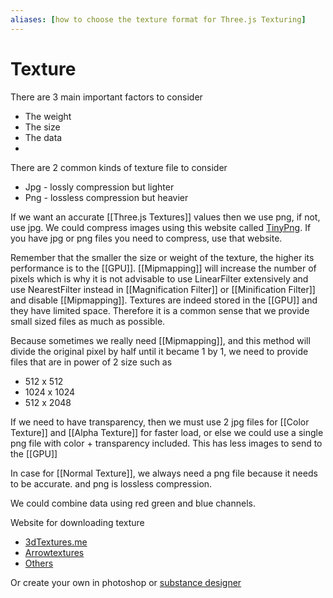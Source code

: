 ```yaml
---
aliases: [how to choose the texture format for Three.js Texturing]
---
```

# Texture
 There are 3 main important factors to consider
 - The weight
 - The size
 - The data
 - 
There are 2 common kinds of texture file to consider
- Jpg - lossly compression but lighter
- Png - lossless compression but heavier

If we want an accurate [[Three.js Textures]] values then we use png, if not, use jpg. We could compress images using this website called [TinyPng](https://tinypng.com/). If you have jpg or png files you need to compress, use that website. 

Remember that the smaller the size or weight of the texture, the higher its performance is to the [[GPU]]. [[Mipmapping]] will increase the number of pixels which is why it is not advisable to use LinearFilter extensively and use NearestFilter instead in [[Magnification Filter]] or [[Minification Filter]] and disable [[Mipmapping]]. Textures are indeed stored in the [[GPU]] and they have limited space. Therefore it is a common sense that we provide small sized files as much as possible. 

Because sometimes we really need [[Mipmapping]], and this method will divide the original pixel by half until it became 1 by 1, we need to provide files that are in power of 2 size such as
- 512 x 512
- 1024 x 1024
- 512 x 2048

If we need to have transparency, then we must use 2 jpg files for [[Color Texture]] and [[Alpha Texture]] for faster load, or else we could use a single png file with color + transparency included. This has less images to send to the [[GPU]]

In case for [[Normal Texture]], we always need a png file because it needs to be accurate. and png is lossless compression. 

We could combine data using red green and blue channels. 

Website for downloading texture
- [3dTextures.me](https://3dtextures.me/)
- [Arrowtextures](https://www.arroway-textures.ch/)
- [Others](https://www.creativebloq.com/3d-tips/find-high-res-textures-1232646)

Or create your own in photoshop or [substance designer](https://www.substance3d.com/)

